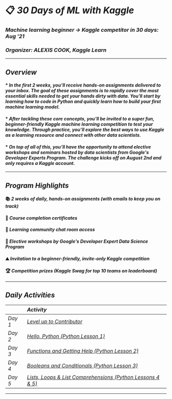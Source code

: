# 📋 _30 Days of ML with Kaggle_
### _Machine learning beginner → Kaggle competitor in 30 days: Aug '21_
### _Organizer: ALEXIS COOK, Kaggle Learn_
---
## _Overview_
#### * _In the first 2 weeks, you’ll receive hands-on assignments delivered to your inbox. The goal of these assignments is to rapidly cover the most essential skills needed to get your hands dirty with data. You'll start by learning how to code in Python and quickly learn how to build your first machine learning model._
#### * _After tackling these core concepts, you’ll be invited to a super fun, beginner-friendly Kaggle machine learning competition to test your knowledge. Through practice, you’ll explore the best ways to use Kaggle as a learning resource and connect with other data scientists._
#### * _On top of all of this, you’ll have the opportunity to attend elective workshops and seminars hosted by data scientists from Google's Developer Experts Program. The challenge kicks off on August 2nd and only requires a Kaggle account._
---
## _Program Highlights_
#### 📚 _2 weeks of daily, hands-on assignments (with emails to keep you on track)_
#### 📃 _Course completion certificates_	  
#### 💬 _Learning community chat room access_  
#### 🎥 _Elective workshops by Google's Developer Expert Data Science Program_	  
#### ⛰️ _Invitation to a beginner-friendly, invite-only Kaggle competition_	  
#### 🏆 _Competition prizes (Kaggle Swag for top 10 teams on leaderboard)_  
---
## _Daily Activities_
|        | _Activity_    |
| ------ | :---------- |
| _Day 1_ | [_Level up to Contributor_](Activities/Day%20%2301) |
| _Day 2_ | [_Hello, Python (Python Lesson 1)_](Activities/Day%20%2302) |
| _Day 3_ | [_Functions and Getting Help (Python Lesson 2)_](Activities/Day%20%2303) |
| _Day 4_ | [_Booleans and Conditionals (Python Lesson 3)_](Activities/Day%20%2304) |
| _Day 5_ | [_Lists, Loops & List Comprehensions (Python Lessons 4 & 5)_](Activities/Day%20%2305) |
---


